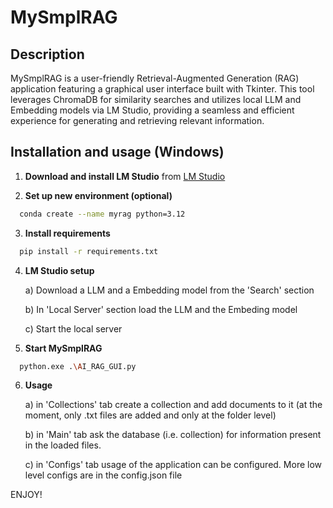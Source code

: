 # MySmplRAG
## Description
MySmplRAG is a user-friendly Retrieval-Augmented Generation (RAG) application featuring a graphical user interface built with Tkinter. This tool leverages ChromaDB for similarity searches and utilizes local LLM and Embedding models via LM Studio, providing a seamless and efficient experience for generating and retrieving relevant information.
## Installation and usage (Windows)

1. **Download and install LM Studio** from [LM Studio](https://lmstudio.ai/)

2. **Set up new environment (optional)**
  ```bash
    conda create --name myrag python=3.12
  ```

3. **Install requirements**
  ```bash
    pip install -r requirements.txt
  ```

4. **LM Studio setup**

   a) Download a LLM and a Embedding model from the 'Search' section
   
   b) In 'Local Server' section load the LLM and the Embeding model
   
   c) Start the local server

6. **Start MySmplRAG**
  ```bash
    python.exe .\AI_RAG_GUI.py
  ```

6. **Usage**

   a) in 'Collections' tab create a collection and add documents to it (at the moment, only .txt files are added and only at the folder level)
   
   b) in 'Main' tab ask the database (i.e. collection) for information present in the loaded files.
   
   c) in 'Configs' tab usage of the application can be configured. More low level configs are in the config.json file

ENJOY!
